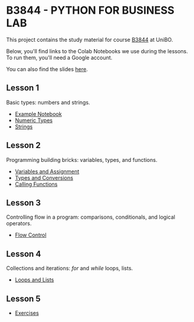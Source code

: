 # B3844 - PYTHON FOR BUSINESS LAB

This project contains the study material for course [B3844](https://www.unibo.it/en/study/phd-professional-masters-specialisation-schools-and-other-programmes/course-unit-catalogue/course-unit/2024/498527) at UniBO.

Below, you'll find links to the Colab Notebooks we use during the lessons. To run them, you'll need a Google account.

You can also find the slides [here](https://github.com/nusco/python-unibo/tree/main/slides).

## Lesson 1

Basic types: numbers and strings.

* [Example Notebook](https://colab.research.google.com/drive/1sn0WoCjkyXYWrlqDqVkBTkOabNrpvJpO?usp=sharing)
* [Numeric Types](https://colab.research.google.com/drive/1J60qwVDosBBzm68Y0_E9-lQoJEJ1Tcru?usp=sharing)
* [Strings](https://colab.research.google.com/drive/18rHLPPqsBqmmsU7lSFdOwhCcTu2T_n7j?usp=sharing)

## Lesson 2

Programming building bricks: variables, types, and functions.

* [Variables and Assignment](https://colab.research.google.com/drive/130mCdixMCivT0HyGysj9Uu964aTAUMWo?usp=sharing)
* [Types and Conversions](https://colab.research.google.com/drive/17fI38CinpEAc4g-2G9FzRmmaiXKi8J_t?usp=sharing)
* [Calling Functions](https://colab.research.google.com/drive/1kUvRuwcltvr4f15RtC4pAxuxXodnMPKN?usp=sharing)

## Lesson 3

Controlling flow in a program: comparisons, conditionals, and logical operators.

* [Flow Control](https://colab.research.google.com/drive/1-5YYVnIi3lK0Wmi9pipzvgKgYHSmYYiP?usp=sharing)

## Lesson 4

Collections and iterations: _for_ and _while_ loops, lists.

* [Loops and Lists](https://colab.research.google.com/drive/1Zpa3zleWmsde7OAcDFifcY7wqGr-nR8W?usp=sharing)

## Lesson 5

* [Exercises](https://colab.research.google.com/drive/14B7UdUFU6uE3gjw1v-tSH3yivlfjKfLU?usp=sharing)
